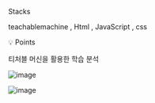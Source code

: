 Stacks

teachablemachine , Html , JavaScript , css 

💡 Points


티처블 머신을 활용한 학습 분석 



![image](https://user-images.githubusercontent.com/80509214/171159519-29f4fb4e-56fb-4d6e-8574-c9b4d3656537.png)



![image](https://user-images.githubusercontent.com/80509214/171160067-0e6b656b-6a9e-4aaa-9931-e5053d4fefb9.png)
